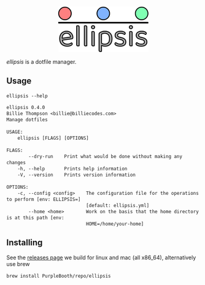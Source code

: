<p align="center">
    <img alt="ellipsis" src="./logo/logo.png">
</p>

*ellipsis* is a dotfile manager.

## Usage

``` shell,script(name="help",expected_exit_code=0)
ellipsis --help
```

``` text,verify(script_name="help",stream=stdout)
ellipsis 0.4.0
Billie Thompson <billie@billiecodes.com>
Manage dotfiles

USAGE:
    ellipsis [FLAGS] [OPTIONS]

FLAGS:
        --dry-run    Print what would be done without making any changes
    -h, --help       Prints help information
    -V, --version    Prints version information

OPTIONS:
    -c, --config <config>    The configuration file for the operations to perform [env: ELLIPSIS=]
                             [default: ellipsis.yml]
        --home <home>        Work on the basis that the home directory is at this path [env:
                             HOME=/home/your-home]
```

## Installing

See the [releases
page](https://github.com/PurpleBooth/ellipsis/releases/latest) we build
for linux and mac (all x86\_64), alternatively use brew

``` shell,skip()
brew install PurpleBooth/repo/ellipsis
```
